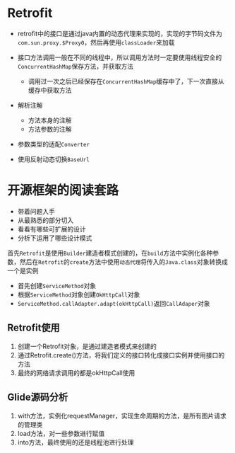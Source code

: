 # Retrofit

- retrofit中的接口是通过java内置的动态代理来实现的，实现的字节码文件为`com.sun.proxy.$Proxy0`，然后再使用`classLoader`来加载
- 接口方法调用一般在不同的线程中，所以调用方法时一定要使用线程安全的`ConcurrentHashMap`保存方法，并获取方法

    - 调用过一次之后已经保存在`ConcurrentHashMap`缓存中了，下一次直接从缓存中获取方法 
- 解析注解

    - 方法本身的注解
    - 方法参数的注解
- 参数类型的适配`Converter`
- 使用反射动态切换`BaseUrl`











# 开源框架的阅读套路

- 带着问题入手
- 从最熟悉的部分切入
- 看看有哪些可扩展的设计
- 分析下运用了哪些设计模式







首先`Retrofit`是使用`Builder`建造者模式创建的，在`build`方法中实例化各种参数，然后在`Retrofit`的`create`方法中使用`动态代理`将传入的`Java.class`对象转换成一个是实例

- 首先创建`ServiceMethod`对象
- 根据`ServiceMethod`对象创建`OkHttpCall`对象
- `ServiceMethod.callAdapter.adapt(okHttpCall)`返回`CallAdaper`对象



## Retrofit使用

1. 创建一个Retrofit对象，是通过建造者模式来创建的
2. 通过Retrofit.create()方法，将我们定义的接口转化成接口实例并使用接口的方法
3. 最终的网络请求调用的都是okHttpCall使用

## Glide源码分析

1. with方法，实例化requestManager，实现生命周期的方法，是所有图片请求的管理类
2. load方法，对一些参数进行赋值
3. into方法，最终使用的还是线程池进行处理

